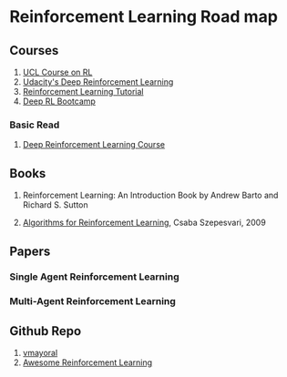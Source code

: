 # Reinforcement Learning Road map 

## Courses 
1. [UCL Course on RL](http://www0.cs.ucl.ac.uk/staff/d.silver/web/Teaching.html)
2. [Udacity's Deep Reinforcement Learning](https://www.udacity.com/course/deep-reinforcement-learning-nanodegree--nd893)
3. [Reinforcement Learning Tutorial](http://www.cse.unsw.edu.au/~cs9417ml/RL1/index.html)
4. [Deep RL Bootcamp](https://sites.google.com/view/deep-rl-bootcamp/lectures?authuser=0)

### Basic Read 

1. [Deep Reinforcement Learning Course](https://medium.com/free-code-camp/an-introduction-to-reinforcement-learning-4339519de419)

## Books 

1. Reinforcement Learning: An Introduction
Book by Andrew Barto and Richard S. Sutton

2. [Algorithms for Reinforcement Learning](https://sites.ualberta.ca/~szepesva/papers/RLAlgsInMDPs.pdf), Csaba Szepesvari, 2009

## Papers 

### Single Agent Reinforcement Learning 

### Multi-Agent Reinforcement Learning 

## Github Repo

1. [vmayoral](https://github.com/vmayoral/basic_reinforcement_learning)
2. [Awesome Reinforcement Learning](https://github.com/aikorea/awesome-rl)
